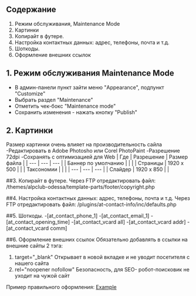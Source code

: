 ## Содержание
1. Режим обслуживания, Maintenance Mode 
2. Картинки
3. Копирайт в футере.
4. Настройка контактных данных: адрес, телефоны, почта и т.д.
5. Шоткоды.
6. Оформление внешних ссылок

## 1. Режим обслуживания Maintenance Mode 
- В админ-панели пункт зайти меню "Appearance", подпункт "Customize"
- Выбрать раздел "Maintenance"
- Отметить чек-бокс "Maintenance mode"
- Сохранить изменения - нажать кнопку "Publish"

## 2. Картинки
Размер картинки очень влияет на производительность сайла
-Редактировать в Adobe Photosho или Corel PhotoPaint
-Разрешение 72dpi
-Сохранять с оптимизацией для Web
| Где | Разрешение | Размер файла |
| --- | --- | --- |
| Баннер по умолчанию | | |
| Страницы            | 1920 x 500 | |
| Таксономии          | | |
| --- | --- | --- |
| Слайдер             | 1920 x 850 | |



##3. Копирайт в футере.
Через FTP отредактировать файл:
/themes/alpclub-odessa/template-parts/footer/copyright.php


##4. Настройка контактных данных: адрес, телефоны, почта и т.д.
Через FTP отредактировать файл:
/plugins/at-contact-info/inc/defaults.php


##5. Шоткоды.
-[at_contact_phone_1]
-[at_contact_email_1]
-[at_contact_opening_time]
-[at_contact_vcard all]
-[at_contact_vcard addr]
-[at_contact_vcard comm]


##6. Оформление внешних ссылок
Обязательно добавлять в ссылки на внешние сайты 2 тэга:

1. target="_blank" Открывает в новой вкладке и не уводит посетителя с нашего сайта
2. rel="noopener nofollow" Безопасность, для SEO- робот-поисковик не уходит на чужой сайт

Пример правильного оформления:
<a target="_blank" rel="noopener nofollow" href="http:\\example.com">Example</a>

